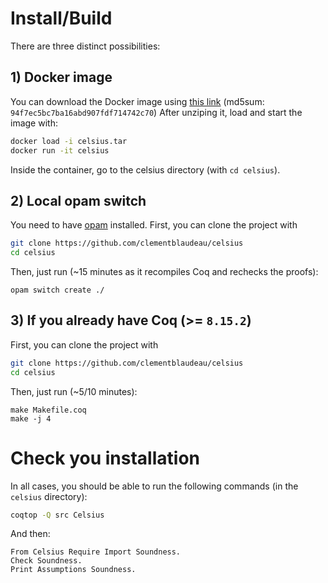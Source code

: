 # Install/Build

There are three distinct possibilities:

## 1) Docker image
You can download the Docker image using [this link](https://drive.google.com/file/d/1FyKCJ16dM8UiRvz6CrChu_WtJPvfukwU/view?usp=sharing) (md5sum: `94f7ec5bc7ba16abd907fdf714742c70`)
After unziping it, load and start the image with:
```sh
docker load -i celsius.tar
docker run -it celsius
```
Inside the container, go to the celsius directory (with `cd celsius`).

## 2) Local opam switch
You need to have [opam](https://opam.ocaml.org/doc/Install.html) installed.
First, you can clone the project with
```sh
git clone https://github.com/clementblaudeau/celsius
cd celsius
```
Then, just run (~15 minutes as it recompiles Coq and rechecks the proofs):
```
opam switch create ./
```

## 3) If you already have Coq (>= `8.15.2`)
First, you can clone the project with
```sh
git clone https://github.com/clementblaudeau/celsius
cd celsius
```
Then, just run (~5/10 minutes):
```
make Makefile.coq
make -j 4
```

# Check you installation
In all cases, you should be able to run the following commands (in the `celsius` directory):
```sh
coqtop -Q src Celsius
```
And then:
```coq
From Celsius Require Import Soundness.
Check Soundness.
Print Assumptions Soundness.
```
